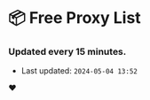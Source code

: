 # :package: Free Proxy List
### Updated every 15 minutes.

- Last updated: `2024-05-04 13:52`

:heart:
